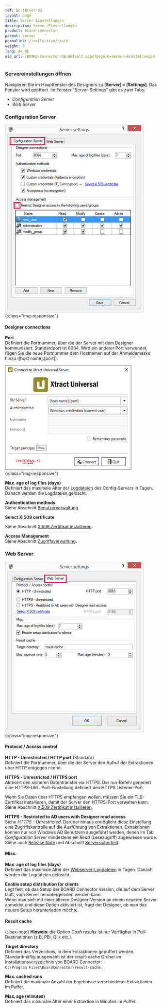 ```yaml
---
ref: bc-server-03
layout: page
title: Server Einstellungen
description: Server Einstellungen
product: board-connector
parent: server
permalink: /:collection/:path
weight: 3
lang: de_DE
old_url: /BOARD-Connector-DE/default.aspx?pageid=server-einstellungen
---
```


### Servereinstellungen öffnen
Navigieren Sie im Hauptfenster des Designers zu **[Server] > [Settings]**. Das Fenster  wird geöffnet. Im Fenster "Server-Settings" gibt es zwei Tabs:
- *Configuration Server*
- *Web Server*

### Configuration Server

![XU3_ServerSettings_config_tab](/img/content/XU3_ServerSettings_config_tab.png){:class="img-responsive"}

#### Designer connections

**Port**<br>
Definiert die Portnummer, über die der Server mit dem Designer kommuniziert. Standardport ist 8064. Wird ein anderer Port verwendet, fügen Sie die neue Portnummer dem Hostnamen auf der Anmeldemaske hinzu ([host name]:[port]).

![XU-Designer-Logon](/img/content/xu/xu-designer-logon.png){:class="img-responsive"}

**Max. age of log files (days)**<br>
Definiert das maximale Alter der [Logdateien](../logging/server-logging) des Config-Servers in Tagen. Danach werden die Logdateien gelöscht. 

**Authentication methods**<br>
Siehe Abschnitt [Benutzerverwaltung](../sicherheit/benutzerverwaltung).

**Select X.509 certificate**<br>

Siehe Abschnitt [X.509 Zertifikat installieren](../sicherheit/x.509-zertifikat-installieren).

**Access Management**<br>
Siehe Abschnitt [Zugriffsverwaltung](../sicherheit/zugriffsverwaltung).

### Web Server

![XU3_ServerSettings_web_tab](/img/content/XU3_ServerSettings_web_tab.png){:class="img-responsive"}

#### Protocol / Access control

**HTTP - Unrestricted / HTTP port** (Standard)<br>
Definiert die Portnummer, über die der Server den Aufruf der Extraktionen über HTTP entgegen nimmt. 

**HTTPS - Unrestricted / HTTPS port**<br>
Aktiviert den sicheren Datentransfer via HTTPS. Der run-Befehl generiert eine HTTPS-URL. Port-Einstellung definiert den HTTPS Listener-Port.

Wenn Sie Daten über HTTPS empfangen wollen, müssen Sie ein TLS-Zertifikat installieren, damit der Server den HTTPS-Port verwalten kann. 
Siehe Abschnitt [X.509 Zertifikat installieren](../sicherheit/x.509-zertifikat-installieren).

**HTTPS - Restricted to AD users with Designer read access**<br>
Siehe *HTTPS - Unrestricted*. Darüber hinaus ermöglicht diese Einstellung eine Zugriffskontrolle auf die Ausführung von Extraktionen. Extraktionen können nur von Windows AD Benutzern ausgeführt werden, denen im Tab *Configuration Server* mindestens ein *Read* (Lesezugriff) zugewiesen wurde. Siehe auch [Release Note](https://kb.theobald-software.com/release-notes/XtractUniversal-3.11.0.html) und Abschnitt [Serversicherheit](../sicherheit/serversicherheit).

#### Misc.

**Max. age of log files (days)**<br>
Definiert das maximale Alter der [Webserver-Logdateien](../logging/server-logging) in Tagen. Danach werden die Logdateien gelöscht. 

**Enable setup distribution for clients**<br>
Legt fest, ob das Setup der BOARD Connector Version, die auf dem Server läuft, vom Server heruntergeladen werden kann.<br>
Wenn man sich mit einer älteren Designer-Version an einem neueren Server anmeldet und diese Option aktiviert ist,
fragt der Designer, ob man das neuere Setup herunterladen möchte.

#### Result cache

{:.box-note}
**Hinweis:** die Option *Cash results* ist nur Verfügbar in Pull-Destinationen (z.B. PBI, Qlik etc.).

**Target directory**<br>
Definiert das Verzeichnis, in dem Extraktionen gepuffert werden. Standardmäßig ausgewählt ist der result-cache Ordner im Installationsverszeichnis von BOARD Connector: <br>
`C:\Program Files\BoardConnector\result-cache`.

**Max. cached runs**<br>
Definiert die maximale Anzahl der Ergebnisse verschiedener Extraktionen im Puffer.

**Max. age (minutes)**<br>
Definiert das maximale Alter einer Extraktion in Minuten im Puffer.

